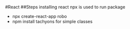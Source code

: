 #React
##Steps installing react
npx is used to run package
- npx create-react-app robo
- npm install tachyons for simple classes